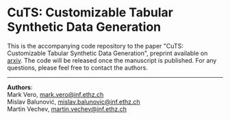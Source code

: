 # CuTS: Customizable Tabular Synthetic Data Generation

This is the accompanying code repository to the paper "CuTS: Customizable Tabular Synthetic Data Generation", preprint available on [arxiv](https://arxiv.org/abs/2307.03577). The code will be released once the manuscript is published. For any questions, please feel free to contact the authors.

------
**Authors**:<br>
Mark Vero, mark.vero@inf.ethz.ch<br>
Mislav Balunović, mislav.balunovic@inf.ethz.ch<br>
Martin Vechev, martin.vechev@inf.ethz.ch

